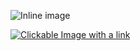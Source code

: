 ![Inline image](https://picsum.photos/100)

[![Clickable Image with a link](https://picsum.photos/120)](https://youtu.be/dQw4w9WgXcQ)